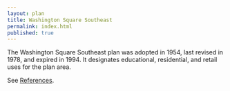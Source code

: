 ```yaml
---
layout: plan
title: Washington Square Southeast
permalink: index.html
published: true
---
```


<!--![Washington Square Southeast in the Atlas of Urban Renewal](Washington Square Southeast.jpg)-->

The Washington Square Southeast plan was adopted in 1954, last revised in 1978, and expired in 1994. It designates educational, residential, and retail uses for the plan area.

See [References](http://www.urbanreviewer.org/#page=references.html).